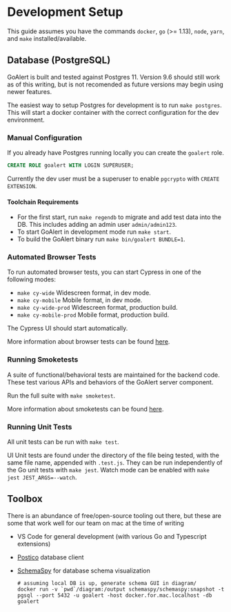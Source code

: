 # Development Setup

This guide assumes you have the commands `docker`, `go` (>= 1.13), `node`, `yarn`, and `make` installed/available.

## Database (PostgreSQL)

GoAlert is built and tested against Postgres 11. Version 9.6 should still work as of this writing, but is not recomended as future versions may begin using newer features.

The easiest way to setup Postgres for development is to run `make postgres`.
This will start a docker container with the correct configuration for the dev environment.

### Manual Configuration

If you already have Postgres running locally you can create the `goalert` role.

```sql
CREATE ROLE goalert WITH LOGIN SUPERUSER;
```

Currently the dev user must be a superuser to enable `pgcrypto` with `CREATE EXTENSION`.

#### Toolchain Requirements

- For the first start, run `make regendb` to migrate and add test data into the DB. This includes adding an admin user `admin/admin123`.
- To start GoAlert in development mode run `make start`.
- To build the GoAlert binary run `make bin/goalert BUNDLE=1`.

### Automated Browser Tests

To run automated browser tests, you can start Cypress in one of the following modes:

- `make cy-wide` Widescreen format, in dev mode.
- `make cy-mobile` Mobile format, in dev mode.
- `make cy-wide-prod` Widescreen format, production build.
- `make cy-mobile-prod` Mobile format, production build.

The Cypress UI should start automatically.

More information about browser tests can be found [here](../web/src/cypress/README.md).

### Running Smoketests

A suite of functional/behavioral tests are maintained for the backend code. These test various APIs and behaviors
of the GoAlert server component.

Run the full suite with `make smoketest`.

More information about smoketests can be found [here](../smoketest/README.md).

### Running Unit Tests

All unit tests can be run with `make test`.

UI Unit tests are found under the directory of the file being tested, with the same file name, appended with `.test.js`. They can be run independently of the Go unit tests with `make jest`. Watch mode can be enabled with `make jest JEST_ARGS=--watch`.

## Toolbox

There is an abundance of free/open-source tooling out there, but these are some that work well for our team on mac at the time of writing

- VS Code for general development (with various Go and Typescript extensions)
- [Postico](https://eggerapps.at/postico/) database client
- [SchemaSpy](http://schemaspy.org/) for database schema visualization

      # assuming local DB is up, generate schema GUI in diagram/
      docker run -v `pwd`/diagram:/output schemaspy/schemaspy:snapshot -t pgsql --port 5432 -u goalert -host docker.for.mac.localhost -db goalert
